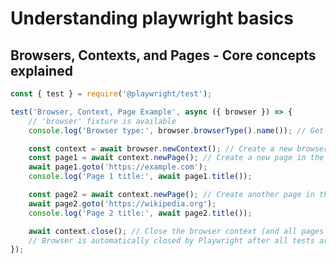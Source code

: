 # Understanding playwright basics

## Browsers, Contexts, and Pages - Core concepts explained

<!-- Playwright interacts with browsers using three core concepts: 
1. Browser
2. Browser Context 
3. and Page. -->

```javascript
const { test } = require('@playwright/test');

test('Browser, Context, Page Example', async ({ browser }) => {
    // 'browser' fixture is available
    console.log('Browser type:', browser.browserType().name()); // Get the browser type (chromium, firefox, webkit)

    const context = await browser.newContext(); // Create a new browser context
    const page1 = await context.newPage(); // Create a new page in the context
    await page1.goto('https://example.com');
    console.log('Page 1 title:', await page1.title());

    const page2 = await context.newPage(); // Create another page in the same context
    await page2.goto('https://wikipedia.org');
    console.log('Page 2 title:', await page2.title());

    await context.close(); // Close the browser context (and all pages within it)
    // Browser is automatically closed by Playwright after all tests are done in this file.
});
```
